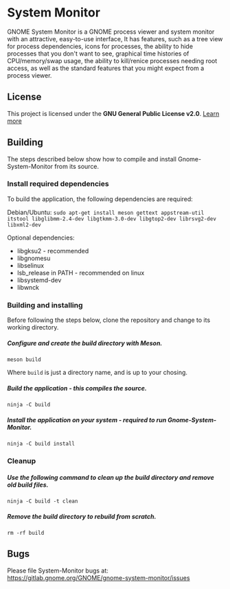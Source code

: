 # System Monitor
GNOME System Monitor is a GNOME process viewer and system monitor with an attractive, 
easy-to-use interface, It has features, such as a tree view for process dependencies,
icons for processes, the ability to hide processes that you don't want to see,
graphical time histories of CPU/memory/swap usage,
the ability to kill/renice processes needing root access,
as well as the standard features that you might expect from a process viewer.

## License
This project is licensed under the **GNU General Public License v2.0**. [Learn more](https://choosealicense.com/licenses/gpl-2.0/)

## Building
The steps described below show how to compile and install Gnome-System-Monitor from its source.

### Install required dependencies
To build the application, the following dependencies are required:

Debian/Ubuntu: `sudo apt-get install meson gettext appstream-util itstool libglibmm-2.4-dev libgtkmm-3.0-dev libgtop2-dev librsvg2-dev libxml2-dev`

Optional dependencies:
- libgksu2 - recommended
- libgnomesu
- libselinux
- lsb_release in PATH - recommended on linux
- libsystemd-dev
- libwnck

### Building and installing
Before following the steps below, clone the repository and change to its working directory.

##### Configure and create the build directory with Meson.
`meson build`

Where `build` is just a directory name, and is up to your chosing.
##### Build the application - this compiles the source.
`ninja -C build`
 
##### Install the application on your system - required to run Gnome-System-Monitor.
`ninja -C build install`

### Cleanup

##### Use the following command to clean up the build directory and remove old build files.
`ninja -C build -t clean`

##### Remove the build directory to rebuild from scratch.
`rm -rf build`

## Bugs

Please file System-Monitor bugs at:
https://gitlab.gnome.org/GNOME/gnome-system-monitor/issues
